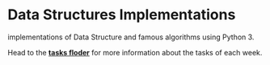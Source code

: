 # Data Structures Implementations
implementations of Data Structure and famous algorithms using Python 3.

Head to the [**tasks floder**](/tasks.pdf) for more information about the tasks of each week.
